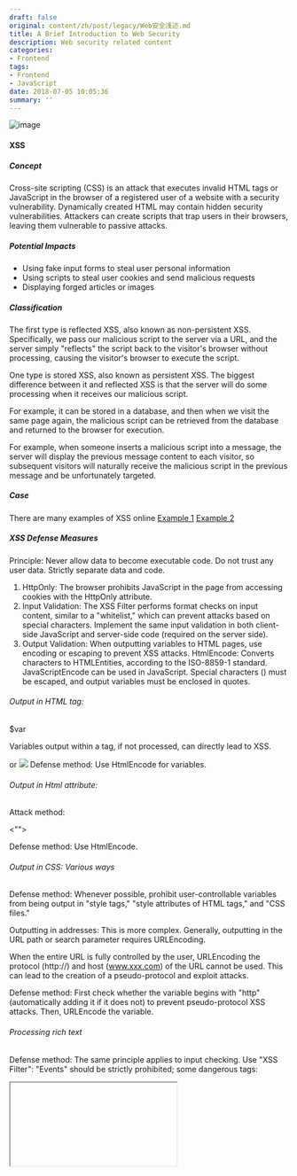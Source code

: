 ```yaml
---
draft: false
original: content/zh/post/legacy/Web安全浅述.md
title: A Brief Introduction to Web Security
description: Web security related content
categories:
- Frontend
tags:
- Frontend
- JavaScript
date: 2018-07-05 10:05:36
summary: ''
---
```


![image](/images/web-security-overview/img1.png)

#### XSS
##### Concept
Cross-site scripting (CSS) is an attack that executes invalid HTML tags or JavaScript in the browser of a registered user of a website with a security vulnerability. Dynamically created HTML may contain hidden security vulnerabilities. Attackers can create scripts that trap users in their browsers, leaving them vulnerable to passive attacks.
##### Potential Impacts
- Using fake input forms to steal user personal information
- Using scripts to steal user cookies and send malicious requests
- Displaying forged articles or images

##### Classification
The first type is reflected XSS, also known as non-persistent XSS. Specifically, we pass our malicious script to the server via a URL, and the server simply "reflects" the script back to the visitor's browser without processing, causing the visitor's browser to execute the script.

One type is stored XSS, also known as persistent XSS. The biggest difference between it and reflected XSS is that the server will do some processing when it receives our malicious script.

For example, it can be stored in a database, and then when we visit the same page again, the malicious script can be retrieved from the database and returned to the browser for execution.

For example, when someone inserts a malicious script into a message, the server will display the previous message content to each visitor, so subsequent visitors will naturally receive the malicious script in the previous message and be unfortunately targeted.

##### Case

There are many examples of XSS online [Example 1](https://blog.csdn.net/u011781521/article/details/53894399/)
[Example 2](https://blog.csdn.net/ganyingxie123456/article/details/70230486)

##### XSS Defense Measures
Principle: Never allow data to become executable code. Do not trust any user data. Strictly separate data and code.
1. HttpOnly: The browser prohibits JavaScript in the page from accessing cookies with the HttpOnly attribute.
2. Input Validation: The XSS Filter performs format checks on input content, similar to a "whitelist," which can prevent attacks based on special characters. Implement the same input validation in both client-side JavaScript and server-side code (required on the server side).
3. Output Validation: When outputting variables to HTML pages, use encoding or escaping to prevent XSS attacks. HtmlEncode: Converts characters to HTMLEntities, according to the ISO-8859-1 standard. JavaScriptEncode can be used in JavaScript. Special characters (\) must be escaped, and output variables must be enclosed in quotes.

###### Output in HTML tag:


<div>$var</div>

Variables output within a tag, if not processed, can directly lead to XSS.

<div><script>alert(/XSS/)</script></div> or <a href=# ><img src=# onerror=alert(1) /></a>
Defense method: Use HtmlEncode for variables.

###### Output in Html attribute:

<div id="abc name="$var"></div>

Attack method:

<div id="abc" name=""><script>alert(/XSS/)</script><""></div>

Defense method: Use HtmlEncode.

###### Output in CSS: Various ways

Defense method: Whenever possible, prohibit user-controllable variables from being output in "style tags," "style attributes of HTML tags," and "CSS files."

Outputting in addresses: This is more complex. Generally, outputting in the URL path or search parameter requires URLEncoding.

When the entire URL is fully controlled by the user, URLEncoding the protocol (http://) and host (www.xxx.com) of the URL cannot be used. This can lead to the creation of a pseudo-protocol and exploit attacks.

Defense method: First check whether the variable begins with "http" (automatically adding it if it does not) to prevent pseudo-protocol XSS attacks. Then, URLEncode the variable.

###### Processing rich text
Defense method: The same principle applies to input checking. Use "XSS Filter": "Events" should be strictly prohibited; some dangerous tags:

<iframe>, <script>, <base>, <form>

should also be strictly prohibited. When selecting tags, attributes, and events, use a whitelist instead of a blacklist. For example, only relatively "safe" tags such as <a>, <img>, and <div> are allowed.

###### Defending against DOM-Based XSS

If the output is to an event or script, javascriptEncode must be performed once; if the output is to HTML content or attributes, HtmlEncode must be performed once.

CSRF Attacks

A Cross-Site Request Forgeries (CSRF) attack is a passive attack in which an attacker sets a trap to force authenticated users to perform unexpected status updates such as personal information or settings.

##### Case Study
[CSRF Attack and Defense](https://blog.csdn.net/stpeace/article/details/53512283)

##### Defending against CSRF

CSRF defense can be implemented on both the server and client sides. The defense effect is better if it is implemented on the server side. Currently, CSRF defense is generally implemented on the server side.

1. Key operations only accept POST requests and verification codes

The CSRF attack process often occurs without the user's knowledge, and network requests are constructed without the user's knowledge. Therefore, if a verification code is used, each operation requires user interaction, thereby simply and effectively defending against CSRF attacks.

However, if you need to enter a verification code for any action on a website, it will seriously affect the user experience, so verification codes generally only appear in special operations or are used when registering.

2. Detect Referer

Typically, internet pages are linked to each other, and the previous URL is always retained in the Referer property of the new page.
By examining the Referer value, we can determine whether the request is legitimate or illegitimate.

However, the problem is that the server does not always receive the Referer value, so Referer Check is generally used to monitor the occurrence of CSRF attacks rather than to defend against attacks.

3. Cookie Hashing (all forms contain the same pseudo-random value):

This is probably the simplest solution, because the attacker cannot obtain third-party cookies (in theory), so the data in the form will fail to be constructed.

Add a hash value to the form to verify that this is indeed the request sent by the user, and then perform hash value verification on the server side

Unless the user's cookies are stolen due to an XSS vulnerability in the website, most attackers will give up when they see the need to calculate the hash value.

SQL injection attacks

SQL injection attacks are a common method used by hackers to attack databases. This occurs when an application fails to verify the validity of user input, creating security risks. Users can submit a database query and, based on the program's response, obtain desired data. This is known as SQL injection.

##### Example
The SQL query code for login verification on a certain website is:

    strSQL = "SELECT * FROM users WHERE (name = '" + userName + "') and (pw = '"+ passWord +"');"

Malicious entry

userName = "1' OR '1'='1";
and

passWord = "1' OR '1'='1";

This will cause the original SQL string to be filled in as

    strSQL = "SELECT * FROM users WHERE (name = '1' OR '1'='1') and (pw = '1' OR '1'='1');"

That is, the SQL command actually executed will become the following

    strSQL = "SELECT * FROM users;"

Therefore, you can log in to the website without an account or password. Therefore, SQL injection attacks are commonly known as hackers' fill-in-the-blank game.

##### Defense Methods

From the perspective of security technology, SQL injection attacks can be prevented through database firewalls. Since SQL injection attacks often attack through applications, virtual patching technology can be used to identify the SQL features of injection attacks and achieve real-time attack blocking.

OS Command Injection

OS command injection is similar to SQL injection, except that SQL injection targets the database, while OS command injection targets the operating system. OS command injection allows you to execute arbitrary commands on the server.

##### Defense Methods

1. Don't call external programs. For example, on UNIX systems, there's a CGI program that can execute the sendmail command to send email. Perhaps your web application also has email functionality, and it would be easy to send email by directly calling the CGI program. However, avoid this approach because other OS commands may be mixed in with the sendmail command. The correct approach is to use a library for sending email.

2. Filter symbols such as ; , [ , ] , | , < , > , \

3. Set user permissions

HTTP header injection attack

HTTP Header Injection is an attack in which an attacker adds arbitrary response headers or bodies by inserting newlines in the response header field.

The attack of adding content to the header body is called HTTP Response Splitting Attack.

HTTP header injection is possible by inserting newlines into certain response header fields where the output value is required to process.

##### Example
For example, a request is as follows:

    GET/HTTP/1.1
    Host: www.example.com
    Connection: keep-alive
    Accept: text/html,application/xhtml+xml,application/xml;q=0.9,image/webp,*/*;q=0.8
    Upgrade-Insecure-Requests: 1
    User-Agent: Mozilla/5.0'(select*from(select(sleep(20)))a) #
    Accept-Encoding: gzip, deflate, sdch
    Accept-Language: en-US,en;q=0.8,fr;q=0.6

The HTTP User-Agent header is "Mozilla/5.0'(select * from (select (sleep(20)))a) #". The "select * from (select (sleep(20)))" is abnormal. The attack here is to make the database sleep for 20 seconds without doing anything, thus wasting database processing threads. This is a simple injection, but more complex attacks are possible.

##### May cause impact:

1. Set any cookie information

2. Redirect to any URL

3. Displaying arbitrary body (HTTP response truncation attack)
